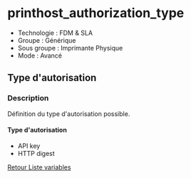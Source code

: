 # printhost_authorization_type

* Technologie : FDM & SLA
* Groupe : Générique
* Sous groupe : Imprimante Physique
* Mode : Avancé

## Type d'autorisation

### Description

Définition du type d'autorisation possible.

#### Type d'autorisation
 - API key
 - HTTP digest


[Retour Liste variables](variable_list.md)